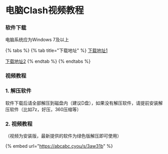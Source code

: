 # 电脑Clash视频教程

### 软件下载

电脑系统应为Windows 7及以上

{% tabs %}
{% tab title="下载地址" %}
[下载地址1](https://airnet.lanzoui.com/i8mkBs5dzwd)

[下载地址2](https://cloud.abcabc.cyou/alibaba/Cross%20Firewalls/CLASH/Clash.for.Windows-0.17.0-ia32-netv2.7z)
{% endtab %}
{% endtabs %}

### 视频教程

### 1. 解压软件

软件下载后请全部解压到磁盘内（建议D盘），如果没有解压软件，请提前安装解压软件（比如7z，好压，360压缩等）

### 2. 视频教程

（视频为安装版，最新提供的软件为绿色版解压即可使用）

{% embed url="https://abcabc.cyou/s/3aw31b" %}

